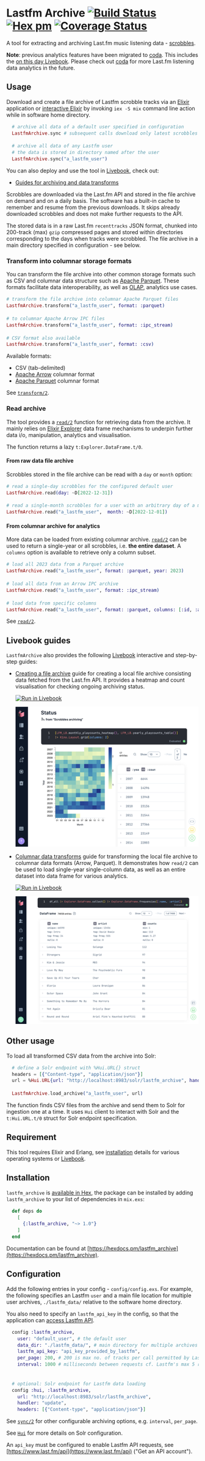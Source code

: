 # Lastfm Archive [![Build Status](https://github.com/boonious/lastfm_archive/actions/workflows/elixir.yml/badge.svg)](https://github.com/boonious/lastfm_archive/actions/workflows/elixir.yml) [![Hex pm](http://img.shields.io/hexpm/v/lastfm_archive.svg?style=flat)](https://hex.pm/packages/lastfm_archive) [![Coverage Status](https://coveralls.io/repos/github/boonious/lastfm_archive/badge.svg)](https://coveralls.io/github/boonious/lastfm_archive?branch=master)

A tool for extracting and archiving Last.fm music listening data - [scrobbles](https://www.last.fm/about/trackmymusic).

**Note**: previous analytics features have been migrated to [coda](https://github.com/boonious/coda).
This includes the [on this day Livebook](https://github.com/boonious/coda#livebook-analytics).
Please check out [coda](https://github.com/boonious/coda) for more Last.fm listening data analytics
in the future.

## Usage

Download and create a file archive of Lastfm scrobble tracks via an [Elixir](https://elixir-lang.org)
application or [interactive Elixir](https://elixir-lang.org/getting-started/introduction.html#interactive-mode)
by invoking `iex -S mix` command line action while in software home directory. 
 
```elixir
  # archive all data of a default user specified in configuration
  LastfmArchive.sync # subsequent calls download only latest scrobbles

  # archive all data of any Lastfm user
  # the data is stored in directory named after the user
  LastfmArchive.sync("a_lastfm_user")
```

You can also deploy and use the tool in [Livebook](https://livebook.dev), check out:
- [Guides for archiving and data transforms](#livebook-guides) 

Scrobbles are downloaded via the Last.fm API and stored in the file archive on demand
and on a daily basis. The software has a built-in cache to remember 
and resume from the previous downloads. It skips already downloaded scrobbles and
does not make further requests to the API.

The stored data is in a raw Last.fm `recenttracks` JSON format,
chunked into 200-track (max) `gzip` compressed pages and stored within directories
corresponding to the days when tracks were scrobbled. The file archive in a main 
directory specified in configuration - see below.

### Transform into columnar storage formats
You can transform the file archive into other common storage formats such as CSV and 
columnar data structure such as [Apache Parquet](https://parquet.apache.org). 
These formats facilitate data interoperability, as well as 
[OLAP](https://www.snowflake.com/guides/olap-vs-oltp), analytics use cases.

```elixir
# transform the file archive into columnar Apache Parquet files
LastfmArchive.transform("a_lastfm_user", format: :parquet)

# to columnar Apache Arrow IPC files
LastfmArchive.transform("a_lastfm_user", format: :ipc_stream)

# CSV format also available
LastfmArchive.transform("a_lastfm_user", format: :csv)
```

Available formats: 
- CSV (tab-delimited)
- [Apache Arrow](https://arrow.apache.org) columnar format
- [Apache Parquet](https://parquet.apache.org) columnar format

See [`transform/2`](https://hexdocs.pm/lastfm_archive/LastfmArchive.html#transform/2).

### Read archive

The tool provides a [`read/2`](https://hexdocs.pm/lastfm_archive/LastfmArchive.html#read/2)
function for retrieving data from the archive. It mainly relies on
[Elixir Explorer](https://github.com/elixir-explorer/explorer) data frame mechanisms
to underpin further data i/o, manipulation, analytics and visualisation.

The function returns a lazy `t:Explorer.DataFrame.t/0`.

#### From raw data file archive

Scrobbles stored in the file archive can be read 
with a `day` or `month` option:

```elixir
# read a single-day scrobbles for the configured default user
LastfmArchive.read(day: ~D[2022-12-31])

# read a single-month scrobbles for a user with an arbitrary day of a month
LastfmArchive.read("a_lastfm_user",  month: ~D[2022-12-01])
```

#### From columnar archive for analytics

More data can be loaded from existing columnar archive.
[`read/2`](https://hexdocs.pm/lastfm_archive/LastfmArchive.html#read/2) can be used to
return a single-year or all scrobbles, i.e. **the entire dataset**.
A `columns` option is available to retrieve only a column subset.

```elixir
# load all 2023 data from a Parquet archive
LastfmArchive.read("a_lastfm_user", format: :parquet, year: 2023)

# load all data from an Arrow IPC archive
LastfmArchive.read("a_lastfm_user", format: :ipc_stream)

# load data from specific columns
LastfmArchive.read("a_lastfm_user", format: :parquet, columns: [:id, :artist, :album])
```

See [`read/2`](https://hexdocs.pm/lastfm_archive/LastfmArchive.html#read/2).

## Livebook guides

`LastfmArchive` also provides the following [Livebook](https://livebook.dev) interactive and step-by-step guides: 
  - [Creating a file archive](https://hexdocs.pm/lastfm_archive/archiving.html) guide for creating a local file archive consisting data fetched from the Last.fm API. It provides a heatmap and count visualisation for checking ongoing archiving status.

    [![Run in Livebook](https://livebook.dev/badge/v1/blue.svg)](https://livebook.dev/run?url=https%3A%2F%2Fraw.githubusercontent.com%2Fboonious%2Flastfm_archive%2Fmaster%2Flivebook%2Fguides%2Farchiving.livemd)

    ![archiving progress visualisation](assets/img/livebook_heatmap.png)
  - [Columnar data transforms](https://hexdocs.pm/lastfm_archive/transforming.html) guide for transforming the local file archive to columnar data formats (Arrow, Parquet). It demonstrates how `read/2` can be used to load single-year single-column data, as well as an entire dataset into data frame for various analytics. 

    [![Run in Livebook](https://livebook.dev/badge/v1/blue.svg)](https://livebook.dev/run?url=https%3A%2F%2Fraw.githubusercontent.com%2Fboonious%2Flastfm_archive%2Fmaster%2Flivebook%2Fguides%2Ftransforming.livemd)

    ![unique tracks by artists analytics](assets/img/livebook_unique_tracks_analytics.png)   
 
## Other usage
To load all transformed CSV data from the archive into Solr:


```elixir
  # define a Solr endpoint with %Hui.URL{} struct
  headers = [{"Content-type", "application/json"}]
  url = %Hui.URL{url: "http://localhost:8983/solr/lastfm_archive", handler: "update", headers: headers}

  LastfmArchive.load_archive("a_lastfm_user", url)
```

The function finds CSV files from the archive and send them to
Solr for ingestion one at a time. It uses `Hui` client to interact
with Solr and the `t:Hui.URL.t/0` struct for Solr endpoint specification.

## Requirement

This tool requires Elixir and Erlang, see [installation](https://elixir-lang.org/install.html) details
for various operating systems or [Livebook](https://livebook.dev).

## Installation

`lastfm_archive` is [available in Hex](https://hex.pm/packages/lastfm_archive),
the package can be installed by adding `lastfm_archive`
to your list of dependencies in `mix.exs`:

```elixir
  def deps do
    [
      {:lastfm_archive, "~> 1.0"}
    ]
  end
```

Documentation can be found at [https://hexdocs.pm/lastfm_archive](https://hexdocs.pm/lastfm_archive).

## Configuration
Add the following entries in your config - `config/config.exs`. For example,
the following specifies an Lastfm `user` and a main file location for
multiple user archives, `./lastfm_data/` relative to the software home directory.

You also need to specify an `lastfm_api_key` in the config, so that the application can
[access Lastfm API](https://www.last.fm/api/authentication).

```elixir
  config :lastfm_archive,
    user: "default_user", # the default user
    data_dir: "./lastfm_data/", # main directory for multiple archives
    lastfm_api_key: "api_key_provided_by_lastfm",
    per_page: 200, # 200 is max no. of tracks per call permitted by Lastfm API 
    interval: 1000 # milliseconds between requests cf. Lastfm's max 5 reqs/s rate limit


  # optional: Solr endpoint for Lastfm data loading
  config :hui, :lastfm_archive,
    url: "http://localhost:8983/solr/lastfm_archive",
    handler: "update",
    headers: [{"Content-type", "application/json"}]

```

See [`sync/2`](https://hexdocs.pm/lastfm_archive/LastfmArchive.html#sync/2)
for other configurable archiving options, e.g. `interval`, `per_page`.

See [`Hui`](https://hexdocs.pm/hui/readme.html#content) for more details on Solr configuration.

An `api_key` must be configured to enable Lastfm API requests,
see [https://www.last.fm/api](https://www.last.fm/api) ("Get an API account").


